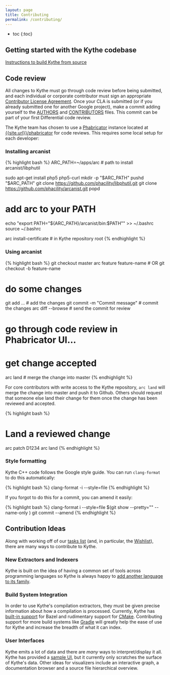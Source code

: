 ```yaml
---
layout: page
title: Contributing
permalink: /contributing/
---
```


* toc
{:toc}

## Getting started with the Kythe codebase

[Instructions to build Kythe from source]({{site.baseuri}}/getting-started)

## Code review

All changes to Kythe must go through code review before being submitted, and
each individual or corporate contributor must sign an appropriate [Contributor
License Agreement](https://cla.developers.google.com/about).  Once your CLA is
submitted (or if you already submitted one for another Google project), make a
commit adding yourself to the
[AUTHORS]({{site.data.development.source_browser}}/AUTHORS) and
[CONTRIBUTORS]({{site.data.development.source_browser}}/CONTRIBUTORS)
files. This commit can be part of your first Differential code review.

The Kythe team has chosen to use a [Phabricator](http://phabricator.org/)
instance located at
[{{site.url}}/phabricator]({{site.url}}{{site.data.development.phabricator}})
for code reviews.  This requires some local setup for each developer:

### Installing arcanist

{% highlight bash %}
ARC_PATH=~/apps/arc # path to install arcanist/libphutil

sudo apt-get install php5 php5-curl
mkdir -p "$ARC_PATH"
pushd "$ARC_PATH"
git clone https://github.com/phacility/libphutil.git
git clone https://github.com/phacility/arcanist.git
popd

# add arc to your PATH
echo "export PATH=\"${ARC_PATH}/arcanist/bin:\$PATH\"" >> ~/.bashrc
source ~/.bashrc

arc install-certificate # in Kythe repository root
{% endhighlight %}

### Using arcanist

{% highlight bash %}
git checkout master
arc feature feature-name # OR git checkout -b feature-name
# do some changes
git add ...                    # add the changes
git commit -m "Commit message" # commit the changes
arc diff --browse              # send the commit for review
# go through code review in Phabricator UI...
# get change accepted

arc land                       # merge the change into master
{% endhighlight %}

For core contributors with write access to the Kythe repository, `arc land` will
merge the change into master and push it to Github.  Others should request that
someone else land their change for them once the change has been reviewed and
accepted.

{% highlight bash %}
# Land a reviewed change
arc patch D1234
arc land
{% endhighlight %}

### Style formatting

Kythe C++ code follows the Google style guide. You can run `clang-format` to do
this automatically:

{% highlight bash %}
clang-format -i --style=file <filename>
{% endhighlight %}

If you forgot to do this for a commit, you can amend it easily:

{% highlight bash %}
clang-format i --style=file $(git show --pretty="" --name-only <SHA1>)
git commit --amend
{% endhighlight %}

## Contribution Ideas

Along with working off of our [tasks
list]({{site.data.development.phabricator}}/maniphest) (and, in particular, the
[Wishlist]({{site.data.development.phabricator}}/maniphest/query/uFWarCNL9v7z/)),
there are many ways to contribute to Kythe.

### New Extractors and Indexers

Kythe is built on the idea of having a common set of tools across programming
languages so Kythe is always happy to
[add another language to its family]({{site.baseurl}}/docs/kythe-compatible-compilers.html).

### Build System Integration

In order to use Kythe's compilation extractors, they must be given precise
information about how a compilation is processed.  Currently, Kythe has
[built-in support]({{site.data.development.source_browser}}/kythe/extractors/bazel/extract.sh)
for Bazel and rudimentary support for
[CMake]({{site.data.development.source_browser}}/kythe/extractors/cmake/).
Contributing support for more build systems like [Gradle](https://gradle.org)
will greatly help the ease of use for Kythe and increase the breadth of what it
can index.

### User Interfaces

Kythe emits a lot of data and there are *many* ways to interpret/display it all.
Kythe has provided a
[sample UI]({{site.baseuri}}/examples#visualizing-cross-references), but it
currently only scratches the surface of Kythe's data.  Other ideas for
visualizers include an interactive graph, a documentation browser and a source file
hierarchical overview.

